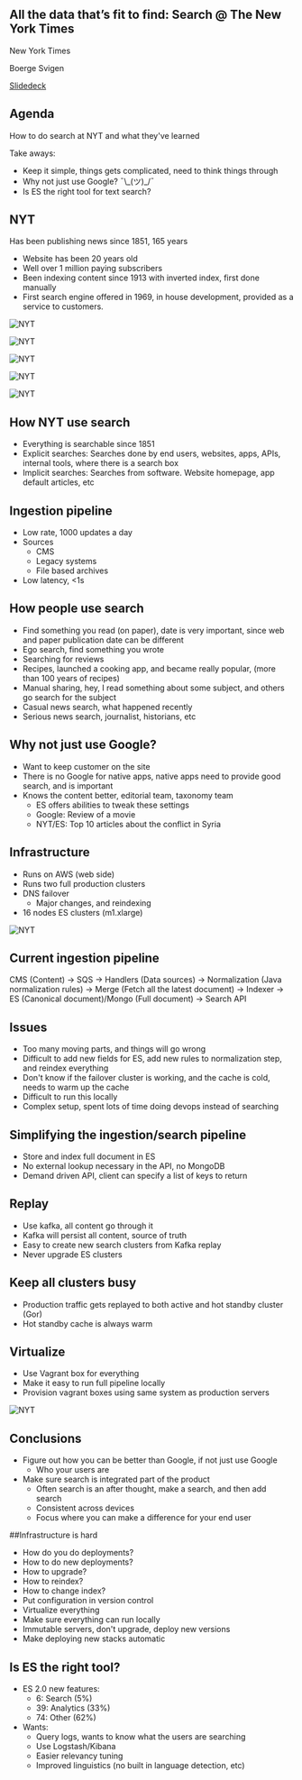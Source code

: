 ## All the data that’s fit to find: Search @ The New York Times

New York Times

Boerge Svigen

[Slidedeck](https://speakerdeck.com/player/b4eb957915a84b678b9c4f021b651e1b?#)


## Agenda
How to do search at NYT and what they've learned

Take aways:
- Keep it simple, things gets complicated, need to think things through
- Why not just use Google?  ¯\\\_(ツ)\_/¯
- Is ES the right tool for text search?


## NYT
Has been publishing news since 1851, 165 years
- Website has been 20 years old
- Well over 1 million paying subscribers
- Been indexing content since 1913 with inverted index, first done manually
- First search engine offered in 1969, in house development, provided as a service to customers.


![NYT](images/bill_nyt_1.jpg)


![NYT](images/bill_nyt_2.jpg)


![NYT](images/bill_nyt_3.jpg)


![NYT](images/bill_nyt_4.jpg)


![NYT](images/bill_nyt_5.jpg)


## How NYT use search
- Everything is searchable since 1851
- Explicit searches: Searches done by end users, websites, apps, APIs, internal tools, where there is a search box
- Implicit searches: Searches from software. Website homepage, app default articles, etc


## Ingestion pipeline
- Low rate, 1000 updates a day
- Sources
  - CMS
  - Legacy systems
  - File based archives
- Low latency, <1s


## How people use search
- Find something you read (on paper), date is very important, since web and paper publication date can be different
- Ego search, find something you wrote
- Searching for reviews
- Recipes, launched a cooking app, and became really popular, (more than 100 years of recipes)
- Manual sharing, hey, I read something about some subject, and others go search for the subject
- Casual news search, what happened recently
- Serious news search, journalist, historians, etc


## Why not just use Google?
- Want to keep customer on the site
- There is no Google for native apps, native apps need to provide good search, and is important
- Knows the content better, editorial team, taxonomy team
  - ES offers abilities to tweak these settings
  - Google: Review of a movie
  - NYT/ES: Top 10 articles about the conflict in Syria


## Infrastructure
- Runs on AWS (web side)
- Runs two full production clusters
- DNS failover
  - Major changes, and reindexing
- 16 nodes ES clusters (m1.xlarge)


![NYT](images/bill_nyt_6.jpg)


## Current ingestion pipeline
CMS (Content) -> SQS -> Handlers (Data sources) -> Normalization (Java normalization rules) -> Merge (Fetch all the latest document) -> Indexer -> ES (Canonical document)/Mongo (Full document) -> Search API


## Issues
- Too many moving parts, and things will go wrong
- Difficult to add new fields for ES, add new rules to normalization step, and reindex everything
- Don't know if the failover cluster is working, and the cache is cold, needs to warm up the cache
- Difficult to run this locally
- Complex setup, spent lots of time doing devops instead of searching


## Simplifying the ingestion/search pipeline
- Store and index full document in ES
- No external lookup necessary in the API, no MongoDB
- Demand driven API, client can specify a list of keys to return


## Replay
- Use kafka, all content go through it
- Kafka will persist all content, source of truth
- Easy to create new search clusters from Kafka replay
- Never upgrade ES clusters


## Keep all clusters busy
- Production traffic gets replayed to both active and hot standby cluster (Gor)
- Hot standby cache is always warm


## Virtualize
- Use Vagrant box for everything
- Make it easy to run full pipeline locally
- Provision vagrant boxes using same system as production servers


![NYT](images/bill_nyt_7.jpg)


## Conclusions
- Figure out how you can be better than Google, if not just use Google
  - Who your users are
- Make sure search is integrated part of the product
  - Often search is an after thought, make a search, and then add search
  - Consistent across devices
  - Focus where you can make a difference for your end user


##Infrastructure is hard
  - How do you do deployments?
  - How to do new deployments?
  - How to upgrade?
  - How to reindex?
  - How to change index?
  - Put configuration in version control
  - Virtualize everything
  - Make sure everything can run locally
  - Immutable servers, don't upgrade, deploy new versions
  - Make deploying new stacks automatic


## Is ES the right tool?
- ES 2.0 new features:
  - 6: Search (5%)
  - 39: Analytics (33%)
  - 74: Other (62%)
- Wants:
  - Query logs, wants to know what the users are searching
  - Use Logstash/Kibana
  - Easier relevancy tuning
  - Improved linguistics (no built in language detection, etc)
